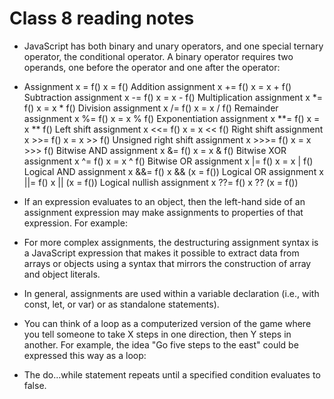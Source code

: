 # Class 8 reading notes
- JavaScript has both binary and unary operators, and one special ternary operator, the conditional operator. A binary operator requires two operands, one before the operator and one after the operator:
- Assignment	x = f()	x = f()
Addition assignment	x += f()	x = x + f()
Subtraction assignment	x -= f()	x = x - f()
Multiplication assignment	x *= f()	x = x * f()
Division assignment	x /= f()	x = x / f()
Remainder assignment	x %= f()	x = x % f()
Exponentiation assignment	x **= f()	x = x ** f()
Left shift assignment	x <<= f()	x = x << f()
Right shift assignment	x >>= f()	x = x >> f()
Unsigned right shift assignment	x >>>= f()	x = x >>> f()
Bitwise AND assignment	x &= f()	x = x & f()
Bitwise XOR assignment	x ^= f()	x = x ^ f()
Bitwise OR assignment	x |= f()	x = x | f()
Logical AND assignment	x &&= f()	x && (x = f())
Logical OR assignment	x ||= f()	x || (x = f())
Logical nullish assignment	x ??= f()	x ?? (x = f())
- If an expression evaluates to an object, then the left-hand side of an assignment expression may make assignments to properties of that expression. For example:

- For more complex assignments, the destructuring assignment syntax is a JavaScript expression that makes it possible to extract data from arrays or objects using a syntax that mirrors the construction of array and object literals.

- In general, assignments are used within a variable declaration (i.e., with const, let, or var) or as standalone statements).

- You can think of a loop as a computerized version of the game where you tell someone to take X steps in one direction, then Y steps in another. For example, the idea "Go five steps to the east" could be expressed this way as a loop:

- The do...while statement repeats until a specified condition evaluates to false.

